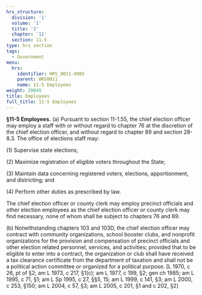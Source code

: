 ```yaml
---
hrs_structure:
  division: '1'
  volume: '1'
  title: '2'
  chapter: '11'
  section: 11-5
type: hrs_section
tags:
  - Government
menu:
  hrs:
    identifier: HRS_0011-0005
    parent: HRS0011
    name: 11-5 Employees
weight: 20045
title: Employees
full_title: 11-5 Employees
---
```

**§11-5 Employees.** (a) Pursuant to section 11-1.55, the chief election officer may employ a staff with or without regard to chapter 76 at the discretion of the chief election officer, and without regard to chapter 89 and section 28-8.3\. The office of elections staff may:

(1) Supervise state elections;

(2) Maximize registration of eligible voters throughout the State;

(3) Maintain data concerning registered voters, elections, apportionment, and districting; and

(4) Perform other duties as prescribed by law.

The chief election officer or county clerk may employ precinct officials and other election employees as the chief election officer or county clerk may find necessary, none of whom shall be subject to chapters 76 and 89.

(b) Notwithstanding chapters 103 and 103D, the chief election officer may contract with community organizations, school booster clubs, and nonprofit organizations for the provision and compensation of precinct officials and other election related personnel, services, and activities; provided that to be eligible to enter into a contract, the organization or club shall have received a tax clearance certificate from the department of taxation and shall not be a political action committee or organized for a political purpose. [L 1970, c 26, pt of §2; am L 1973, c 217, §1(c); am L 1977, c 199, §2; gen ch 1985; am L 1995, c 71, §1; am L Sp 1995, c 27, §§5, 15; am L 1999, c 141, §3; am L 2000, c 253, §150; am L 2004, c 57, §3; am L 2005, c 201, §1 and c 202, §2]